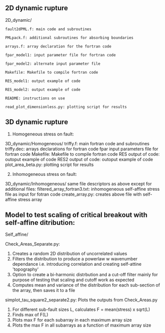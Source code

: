 2D dynamic rupture
------------------

2D_dynamic/

	fault2dPML.f: main code and subroutines 
 
	PMLpack.f: additional subroutines for absorbing boundaries
 
	arrays.f: array declaration for the fortran code
 
	fpar_model1: input parameter file for fortran code

	fpar_model2: alternate input parameter file
 
	Makefile: Makefile to compile fortran code
 
	RES_model1: output example of code
 
	RES_model2: output example of code
 
	README: instructions on use
 
	read_plot_dimensionless.py: plotting script for results

3D dynamic rupture
------------------

1) Homogeneous stress on fault:

3D_dynamic/Homogeneous/
	triffy.f: main fortran code and subroutines 
	triffy.dec: arrays declarations for fortran code
	fpar input parameters file for fortran code
	Makefile: Makefile to compile fortran code
	RES output of code: outoput example of code
	RES2 output of code: outoput example of code
	plot_area_beta.py: plotting script for results

2) Inhomogeneous stress on fault:

3D_dynamic/Inhomogeneous/
same file descriptors as above except for additional files:
	filtered_array_fortran3.txt: 
	inhomogeneous self-affine stress file as input for fotran code
	create_array.py:
	creates above file with self-affine stress array

Model to test scaling of critical breakout with self-affine ditribution:
------------------------------------------------------------------------

Self_affine/

Check_Areas_Separate.py: 
1) Creates a random 2D distribution of uncorrelated values
2) Filters the distribution to produce a powerlaw w wavenumber dependance 
   i.e. introducing correlation and creating self-attine 'topography'
3) Option to create a bi-harmonic distrbution and a cut-off filter 
   mainly for purpose of testing that scaling and cutoff work as expected
4) Computes mean and variance of the distribution for each sub-section of the
array, then saves it to a file

simplot_tau_square2_separate2.py:
Plots the outputs from Check_Areas.py
1) For different sub-fault sizes L, calculates F = mean(stress) x sqrt(L)
2) Finds max of F(L) 
3) Plots max F for each subarray in each maximum array size
4) Plots the max F in all subarrays as a function of maximum array size
	
